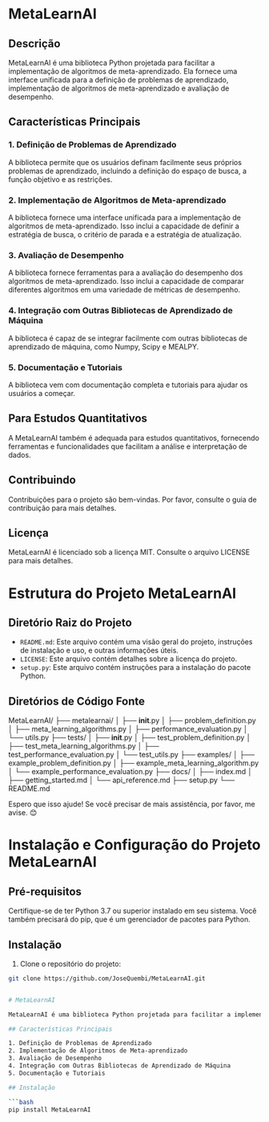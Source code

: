 # MetaLearnAI

## Descrição

MetaLearnAI é uma biblioteca Python projetada para facilitar a implementação de algoritmos de meta-aprendizado. Ela fornece uma interface unificada para a definição de problemas de aprendizado, implementação de algoritmos de meta-aprendizado e avaliação de desempenho.

## Características Principais

### 1. Definição de Problemas de Aprendizado

A biblioteca permite que os usuários definam facilmente seus próprios problemas de aprendizado, incluindo a definição do espaço de busca, a função objetivo e as restrições.

### 2. Implementação de Algoritmos de Meta-aprendizado

A biblioteca fornece uma interface unificada para a implementação de algoritmos de meta-aprendizado. Isso inclui a capacidade de definir a estratégia de busca, o critério de parada e a estratégia de atualização.

### 3. Avaliação de Desempenho

A biblioteca fornece ferramentas para a avaliação do desempenho dos algoritmos de meta-aprendizado. Isso inclui a capacidade de comparar diferentes algoritmos em uma variedade de métricas de desempenho.

### 4. Integração com Outras Bibliotecas de Aprendizado de Máquina

A biblioteca é capaz de se integrar facilmente com outras bibliotecas de aprendizado de máquina, como Numpy, Scipy e MEALPY.

### 5. Documentação e Tutoriais

A biblioteca vem com documentação completa e tutoriais para ajudar os usuários a começar.

## Para Estudos Quantitativos

A MetaLearnAI também é adequada para estudos quantitativos, fornecendo ferramentas e funcionalidades que facilitam a análise e interpretação de dados.

## Contribuindo

Contribuições para o projeto são bem-vindas. Por favor, consulte o guia de contribuição para mais detalhes.

## Licença

MetaLearnAI é licenciado sob a licença MIT. Consulte o arquivo LICENSE para mais detalhes.


# Estrutura do Projeto MetaLearnAI

## Diretório Raiz do Projeto

- `README.md`: Este arquivo contém uma visão geral do projeto, instruções de instalação e uso, e outras informações úteis.
- `LICENSE`: Este arquivo contém detalhes sobre a licença do projeto.
- `setup.py`: Este arquivo contém instruções para a instalação do pacote Python.

## Diretórios de Código Fonte
MetaLearnAI/
├── metalearnai/
│   ├── __init__.py
│   ├── problem_definition.py
│   ├── meta_learning_algorithms.py
│   ├── performance_evaluation.py
│   └── utils.py
├── tests/
│   ├── __init__.py
│   ├── test_problem_definition.py
│   ├── test_meta_learning_algorithms.py
│   ├── test_performance_evaluation.py
│   └── test_utils.py
├── examples/
│   ├── example_problem_definition.py
│   ├── example_meta_learning_algorithm.py
│   └── example_performance_evaluation.py
├── docs/
│   ├── index.md
│   ├── getting_started.md
│   └── api_reference.md
├── setup.py
└── README.md


Espero que isso ajude! Se você precisar de mais assistência, por favor, me avise. 😊


# Instalação e Configuração do Projeto MetaLearnAI

## Pré-requisitos

Certifique-se de ter Python 3.7 ou superior instalado em seu sistema. Você também precisará do pip, que é um gerenciador de pacotes para Python.

## Instalação

1. Clone o repositório do projeto:

```bash
git clone https://github.com/JoseQuembi/MetaLearnAI.git


# MetaLearnAI

MetaLearnAI é uma biblioteca Python projetada para facilitar a implementação de algoritmos de meta-aprendizado. 

## Características Principais

1. Definição de Problemas de Aprendizado
2. Implementação de Algoritmos de Meta-aprendizado
3. Avaliação de Desempenho
4. Integração com Outras Bibliotecas de Aprendizado de Máquina
5. Documentação e Tutoriais

## Instalação

```bash
pip install MetaLearnAI
